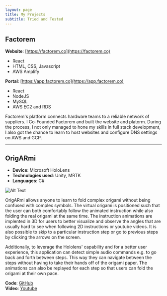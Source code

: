 ```yaml
---
layout: page
title: My Projects
subtitle: Tried and Tested
---
```


## Factorem
**Website**: [https://factorem.co](https://factorem.co)
- React
- HTML, CSS, Javascript
- AWS Amplify  

**Portal**: [https://app.factorem.co](https://app.factorem.co)
- React
- NodeJS
- MySQL
- AWS EC2 and RDS

Factorem's platform connects hardware teams to a reliable network of suppliers. I Co-Founded Factorem and built the website and platorm. During the process, I not only managed to hone my skills in full stack development, I also got the chance to learn to host websites and configure DNS settings on AWS and GCP.
  
---

## OrigARmi
- **Device**: Microsoft HoloLens
- **Technologies used**: Unity, MRTK
- **Languages**: C#

![Alt Text](https://i.imgur.com/6FaTZzf.gif)

OrigARmi allows anyone to learn to fold complex origami without being confused with complex symbols. The virtual origami is positioned such that the user can both comfortably follow the animated instruction while also folding the real origami at the same time. The instruction animations are implented in 3D for users to better visualize and observe the angles that are usually hard to see when following 2D instructions or youtube videos. It is also possible to skip to a particular instruction step or go to previous steps by clicking the arrows on the screen.

Additionally, to leverage the Hololens' capability and for a better user experience, this application can detect simple audio commands e.g. to go back and forth between steps. This way they can navigate between the steps without having to take their hands off of the origami paper. The animations can also be replayed for each step so that users can fold the origami at their own pace.


**Code**: [GitHub](https://github.com/CS4240-team/Origami.git)  
**Video**: [Youtube](https://www.youtube.com/watch?v=jsjlMVgSkG0&feature=youtu.be)
